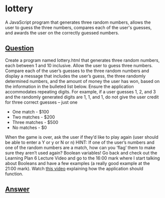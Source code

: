 # lottery
A JavaScript program that generates three random numbers, allows the user to guess the three numbers, compares each of the user's guesses, and awards the user on the correctly guessed numbers.

## [Question](https://github.com/nzuqi/lottery/blob/main/Java%20script%20simple%20program.pdf)
Create a program named lottery.html that generates three random numbers, each between 1 and 10 inclusive. Allow the user to guess three numbers. Compare each of the user’s guesses
to the three random numbers and display a message that includes the user’s guess, the three randomly determined numbers, and the amount of money the user has won, based on the
information in the bulleted list below. Ensure the application accommodates repeating digits.
For example, if a user guesses 1, 2, and 3 and the randomly generated digits are 1, 1, and 1, do not give the user credit for three correct guesses – just one

* One match - $100
* Two matches - $200
* Three matches - $500
* No matches - $0

When the game is over, ask the user if they’d like to play again (user should be able to enter a Y or y or N or n) HINT: If one of the user’s numbers and one of the random numbers are a match, how can you ‘flag’ them to make sure they aren’t used again? Boolean variables! Go back and check out the Learning Plan 6 Lecture Video and go to the 16:00 mark where I start talking about Booleans and have a few examples (a really good example at the 21:00 mark).
Watch [this video](https://youtu.be/TgJX3I9cwNc) explaining how the application should function.

## [Answer](https://github.com/nzuqi/lottery/blob/main/lottery.html)
